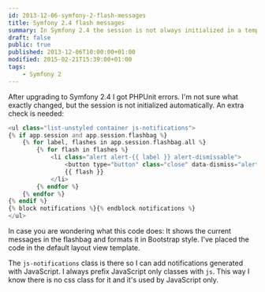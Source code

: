 ```yaml
---
id: 2013-12-06-symfony-2-flash-messages
title: Symfony 2.4 flash messages
summary: In Symfony 2.4 the session is not always initialized in a template. You need an extra step to detect this.
draft: false
public: true
published: 2013-12-06T10:00:00+01:00
modified: 2015-02-21T15:39:00+01:00
tags:
    - Symfony 2
---
```


After upgrading to Symfony 2.4 I got PHPUnit errors. I'm not sure what exactly changed, but the session is not initialized automatically. An extra check is needed:

```php
<ul class="list-unstyled container js-notifications">
{% if app.session and app.session.flashbag %}
    {% for label, flashes in app.session.flashbag.all %}
        {% for flash in flashes %}
            <li class="alert alert-{{ label }} alert-dismissable">
                <button type="button" class="close" data-dismiss="alert" aria-hidden="true">&times;</button>
                {{ flash }}
            </li>
        {% endfor %}
    {% endfor %}
{% endif %}
{% block notifications %}{% endblock notifications %}
</ul>
```

In case you are wondering what this code does: It shows the current messages in the flashbag and formats it in Bootstrap style. I've placed the code in the default layout view template.

The `js-notifications` class is there so I can add notifications generated with JavaScript. I always prefix JavaScript only classes with `js`. This way I know there is no css class for it and it's used by JavaScript only.
